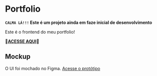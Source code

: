 # Portfolio
**`CALMA LÁ!!!` Este é um projeto ainda em faze inicial de desenvolvimento**



Este é o frontend do meu portfolio! 

🚀[**ACESSE AQUI**](https://marcosbb.github.io/Portfolio/)🚀

## Mockup
O UI foi mochado no Figma.
[Acesse o protótipo](https://www.figma.com/proto/uvPgoqpKXRJanLppC1tENr/Portfolio?page-id=17%3A3&node-id=17%3A44)

